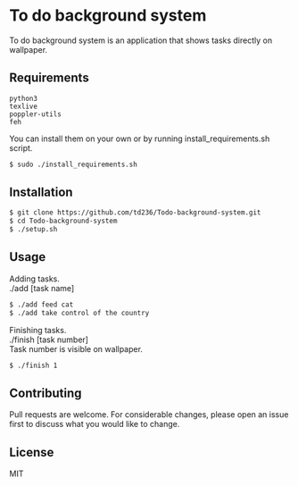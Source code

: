 # To do background system

To do background system is an application that shows tasks directly on wallpaper.

## Requirements
```
python3 
texlive 
poppler-utils
feh
```
You can install them on your own or by running install_requirements.sh script.
```sh
$ sudo ./install_requirements.sh
```
## Installation

```bash
$ git clone https://github.com/td236/Todo-background-system.git
$ cd Todo-background-system
$ ./setup.sh
```

## Usage

Adding tasks.  
./add [task name]
```bash
$ ./add feed cat
$ ./add take control of the country
```
Finishing tasks.  
./finish [task number]   
Task number is visible on wallpaper.
```bash
$ ./finish 1
```

## Contributing
Pull requests are welcome. For considerable changes, please open an issue first to discuss what you would like to change.

## License
MIT

